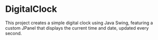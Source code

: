 # DigitalClock
This project creates a simple digital clock using Java Swing, featuring a custom JPanel that displays the current time and date, updated every second.
